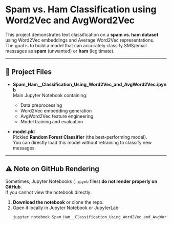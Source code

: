 # Spam vs. Ham Classification using Word2Vec and AvgWord2Vec

This project demonstrates text classification on a **spam vs. ham dataset** using Word2Vec embeddings and Average Word2Vec representations.  
The goal is to build a model that can accurately classify SMS/email messages as **spam** (unwanted) or **ham** (legitimate).

---

## 📂 Project Files
- **Spam_Ham__Classification_Using_Word2Vec_and_AvgWord2Vec.ipynb**  
  Main Jupyter Notebook containing:
  - Data preprocessing  
  - Word2Vec embedding generation  
  - AvgWord2Vec feature engineering  
  - Model training and evaluation  

- **model.pkl**  
  Pickled **Random Forest Classifier** (the best-performing model).  
  You can directly load this model without retraining to classify new messages.

---

## ⚠️ Note on GitHub Rendering
Sometimes, Jupyter Notebooks (`.ipynb` files) **do not render properly on GitHub**.  
If you cannot view the notebook directly:
1. **Download the notebook** or clone the repo.  
2. Open it locally in Jupyter Notebook or JupyterLab:  
   ```bash
   jupyter notebook Spam_Ham__Classification_Using_Word2Vec_and_AvgWord2Vec.ipynb
